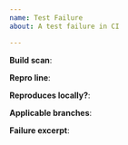 ```yaml
---
name: Test Failure
about: A test failure in CI

---
```


<!--
Please fill out the following information, and ensure you have attempted
to reproduce locally
-->

**Build scan**:

**Repro line**:

**Reproduces locally?**:

**Applicable branches**:

**Failure excerpt**:


